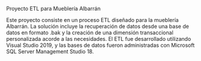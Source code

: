 Proyecto ETL para Mueblería Albarrán

Este proyecto consiste en un proceso ETL diseñado para la mueblería Albarrán.
La solución incluye la recuperación de datos desde una base de datos en formato .bak y la creación de una dimensión transaccional personalizada acorde a las necesidades.
El ETL fue desarrollado utilizando Visual Studio 2019, y las bases de datos fueron administradas con Microsoft SQL Server Management Studio 18.
